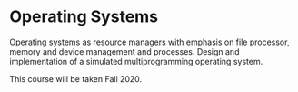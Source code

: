 # Operating Systems
Operating systems as resource managers with emphasis on file processor, memory and device management and processes. Design and implementation of a simulated multiprogramming operating system.

This course will be taken Fall 2020.
